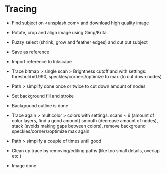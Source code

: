 
# Tracing

- Find subject on <unsplash.com> and download high quality image
- Rotate, crop and align image using Gimp/Krita
- Fuzzy select (shrink, grow and feather edges) and cut out subject
- Save as reference

- Import reference to Inkscape
- Trace bitmap > single scan > Brightness cutoff and with settings:
  threshold=0.990, speckles/corners/optimize to max (to cut down nodes)
- Path > simplify done once or twice to cut down amount of nodes
- Set background fill and stroke
- Background outline is done

- Trace again > multicolor > colors with settings:
  scans ~ 6 (amount of color layers, find a good amount)
  smooth (decrease amount of nodes), stack (avoids making gaps between colors), remove background
  speckles/corners/optimize max again
- Path > simplify a couple of times until good
- Clean up trace by removing/editing paths (like too small details, overlap etc.)
- Image done
